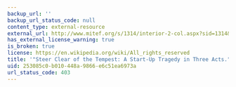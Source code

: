 ```yaml
---
backup_url: ''
backup_url_status_code: null
content_type: external-resource
external_url: http://www.mitef.org/s/1314/interior-2-col.aspx?sid=1314&gid=5&pgid=5801
has_external_license_warning: true
is_broken: true
license: https://en.wikipedia.org/wiki/All_rights_reserved
title: '"Steer Clear of the Tempest: A Start-Up Tragedy in Three Acts."'
uid: 253085c0-b010-448a-9866-e6c51ea6973a
url_status_code: 403
---
```

